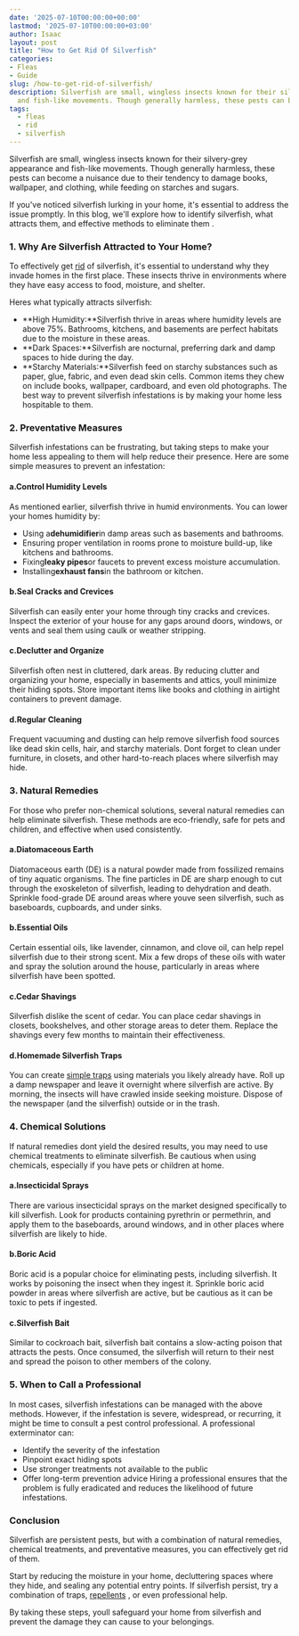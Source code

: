 ```yaml
---
date: '2025-07-10T00:00:00+00:00'
lastmod: '2025-07-10T00:00:00+03:00'
author: Isaac
layout: post
title: "How to Get Rid Of Silverfish"
categories:
- Fleas
- Guide
slug: /how-to-get-rid-of-silverfish/
description: Silverfish are small, wingless insects known for their silvery-grey appearance
  and fish-like movements. Though generally harmless, these pests can become a...
tags: 
  - fleas
  - rid
  - silverfish
---
```

Silverfish are small, wingless insects known for their silvery-grey appearance and fish-like movements. Though generally harmless, these pests can become a nuisance due to their tendency to damage books, wallpaper, and clothing, while feeding on starches and sugars.

If you've noticed silverfish lurking in your home, it's essential to address the issue promptly. In this blog, we'll explore how to identify silverfish, what attracts them, and effective methods to
eliminate them
.
### 1. Why Are Silverfish Attracted to Your Home?
To effectively get [rid](/posts/getting-rid-of-fleas-in-the-carpet/) of silverfish, it's essential to understand why they invade homes in the first place. These insects thrive in environments where they have easy access to food, moisture, and shelter.

Heres what typically attracts silverfish:
- **High Humidity:**Silverfish thrive in areas where humidity levels are above 75%. Bathrooms, kitchens, and basements are perfect habitats due to the moisture in these areas.
- **Dark Spaces:**Silverfish are nocturnal, preferring dark and damp spaces to hide during the day.
- **Starchy Materials:**Silverfish feed on starchy substances such as paper, glue, fabric, and even dead skin cells. Common items they chew on include books, wallpaper, cardboard, and even old photographs.
The best way to prevent silverfish infestations is by making your home less hospitable to them.
### 2. Preventative Measures
Silverfish infestations can be frustrating, but taking steps to make your home less appealing to them will help reduce their presence. Here are some simple measures to prevent an infestation:
#### a.**Control Humidity Levels**
As mentioned earlier, silverfish thrive in humid environments. You can lower your homes humidity by:
- Using a**dehumidifier**in damp areas such as basements and bathrooms.
- Ensuring proper ventilation in rooms prone to moisture build-up, like kitchens and bathrooms.
- Fixing**leaky pipes**or faucets to prevent excess moisture accumulation.
- Installing**exhaust fans**in the bathroom or kitchen.
#### b.**Seal Cracks and Crevices**
Silverfish can easily enter your home through tiny cracks and crevices. Inspect the exterior of your house for any gaps around doors, windows, or vents and seal them using caulk or weather stripping.
#### c.**Declutter and Organize**
Silverfish often nest in cluttered, dark areas. By reducing clutter and organizing your home, especially in basements and attics, youll minimize their hiding spots. Store important items like books and clothing in airtight containers to prevent damage.
#### d.**Regular Cleaning**
Frequent vacuuming and dusting can help remove silverfish food sources like dead skin cells, hair, and starchy materials. Dont forget to clean under furniture, in closets, and other hard-to-reach places where silverfish may hide.
### 3. Natural Remedies
For those who prefer non-chemical solutions, several natural remedies can help eliminate silverfish. These methods are eco-friendly, safe for pets and children, and effective when used consistently.
#### a.**Diatomaceous Earth**
Diatomaceous earth (DE) is a natural powder made from fossilized remains of tiny aquatic organisms. The fine particles in DE are sharp enough to cut through the exoskeleton of silverfish, leading to dehydration and death. Sprinkle food-grade DE around areas where youve seen silverfish, such as baseboards, cupboards, and under sinks.
#### b.**Essential Oils**
Certain essential oils, like lavender, cinnamon, and clove oil, can help repel silverfish due to their strong scent. Mix a few drops of these oils with water and spray the solution around the house, particularly in areas where silverfish have been spotted.
#### c.**Cedar Shavings**
Silverfish dislike the scent of cedar. You can place cedar shavings in closets, bookshelves, and other storage areas to deter them. Replace the shavings every few months to maintain their effectiveness.
#### d.**Homemade Silverfish Traps**
You can create
[simple traps](https://pestpolicy.com/best-silverfish-traps/)
using materials you likely already have. Roll up a damp newspaper and leave it overnight where silverfish are active. By morning, the insects will have crawled inside seeking moisture. Dispose of the newspaper (and the silverfish) outside or in the trash.
### 4. Chemical Solutions
If natural remedies dont yield the desired results, you may need to use chemical treatments to eliminate silverfish. Be cautious when using chemicals, especially if you have pets or children at home.
#### a.**Insecticidal Sprays**
There are various insecticidal sprays on the market designed specifically to kill silverfish. Look for products containing pyrethrin or permethrin, and apply them to the baseboards, around windows, and in other places where silverfish are likely to hide.
#### b.**Boric Acid**
Boric acid is a popular choice for eliminating pests, including silverfish. It works by poisoning the insect when they ingest it. Sprinkle boric acid powder in areas where silverfish are active, but be cautious as it can be toxic to pets if ingested.
#### c.**Silverfish Bait**
Similar to cockroach bait, silverfish bait contains a slow-acting poison that attracts the pests. Once consumed, the silverfish will return to their nest and spread the poison to other members of the colony.
### 5. When to Call a Professional
In most cases, silverfish infestations can be managed with the above methods. However, if the infestation is severe, widespread, or recurring, it might be time to consult a pest control professional. A professional exterminator can:
- Identify the severity of the infestation
- Pinpoint exact hiding spots
- Use stronger treatments not available to the public
- Offer long-term prevention advice
Hiring a professional ensures that the problem is fully eradicated and reduces the likelihood of future infestations.
### Conclusion
Silverfish are persistent pests, but with a combination of natural remedies, chemical treatments, and preventative measures, you can effectively get rid of them.

Start by reducing the moisture in your home, decluttering spaces where they hide, and sealing any potential entry points. If silverfish persist, try a combination of traps,
[repellents](https://pestpolicy.com/best-silverfish-repellent/)
, or even professional help.

By taking these steps, youll safeguard your home from silverfish and prevent the damage they can cause to your belongings.
